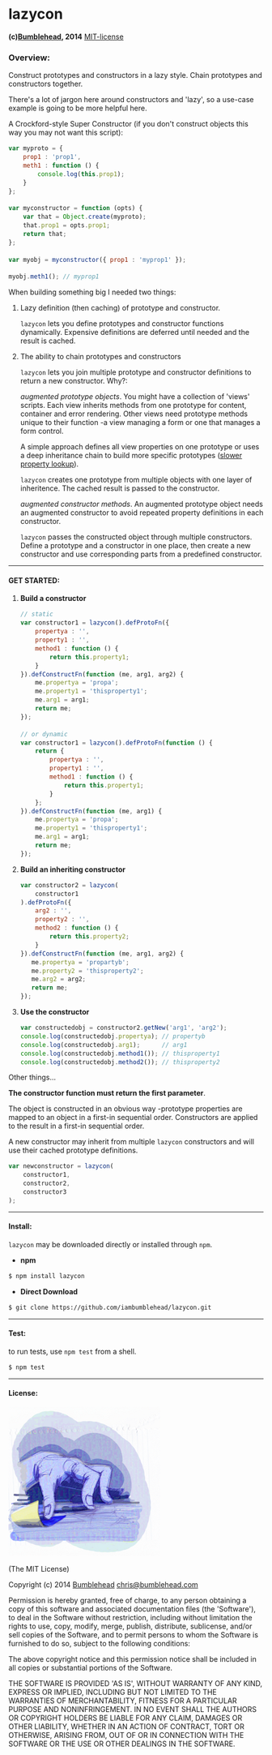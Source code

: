 lazycon
=======
**(c)[Bumblehead][0], 2014** [MIT-license](#license)  

### Overview:

Construct prototypes and constructors in a lazy style. Chain prototypes and constructors together.

There's a lot of jargon here around constructors and 'lazy', so a use-case example is going to be more helpful here.

A Crockford-style Super Constructor (if you don't construct objects this way you may not want this script):

  ```javascript
  var myproto = {
      prop1 : 'prop1',
      meth1 : function () {
          console.log(this.prop1);
      }
  };
  
  var myconstructor = function (opts) {
      var that = Object.create(myproto);
      that.prop1 = opts.prop1;
      return that;
  };
  
  var myobj = myconstructor({ prop1 : 'myprop1' });
  
  myobj.meth1(); // myprop1
  ```

When building something big I needed two things:

 1. Lazy definition (then caching) of prototype and constructor.
    
    `lazycon` lets you define prototypes and constructor functions dynamically. Expensive definitions are deferred until needed and the result is cached.
 
 2. The ability to chain prototypes and constructors
 
    `lazycon` lets you join multiple prototype and constructor definitions to return a new constructor. Why?:

    *augmented prototype objects*. You might have a collection of 'views' scripts. Each view inherits methods from one prototype for content, container and error rendering. Other views need prototype methods unique to their function -a view managing a form or one that manages a form control.

    A simple approach defines all view properties on one prototype or uses a deep inheritance chain to build more specific prototypes ([slower property lookup][1]).

    `lazycon` creates one prototype from multiple objects with one layer of inheritence. The cached result is passed to the constructor.

    *augmented constructor methods*. An augmented prototype object needs an augmented constructor to avoid repeated property definitions in each constructor.

    `lazycon` passes the constructed object through multiple constructors. Define a prototype and a constructor in one place, then create a new constructor and use corresponding parts from a predefined constructor.


[0]: http://www.bumblehead.com                            "bumblehead"
[1]: http://jsperf.com/long-prototype-chains/3       "prototype chain"

---------------------------------------------------------
#### <a id="get-started">GET STARTED:

 1. **Build a constructor**
 
    ```javascript
    // static
    var constructor1 = lazycon().defProtoFn({
        propertya : '',
        property1 : '',
        method1 : function () {
            return this.property1;
        }
    }).defConstructFn(function (me, arg1, arg2) {
        me.propertya = 'propa';
        me.property1 = 'thisproperty1';
        me.arg1 = arg1;
        return me;
    });    
    
    // or dynamic
    var constructor1 = lazycon().defProtoFn(function () {
        return {
            propertya : '',            
            property1 : '',
            method1 : function () {
                return this.property1;
            }
        };
    }).defConstructFn(function (me, arg1) {
        me.propertya = 'propa';
        me.property1 = 'thisproperty1';
        me.arg1 = arg1;
        return me;
    });    
    ```

 2. **Build an inheriting constructor**
 
    ```javascript
    var constructor2 = lazycon(
        constructor1
    ).defProtoFn({
        arg2 : '',
        property2 : '',
        method2 : function () {
            return this.property2;
        }
    }).defConstructFn(function (me, arg1, arg2) {
       me.propertya = 'propartyb';
       me.property2 = 'thisproperty2';
       me.arg2 = arg2;
       return me;
    });
    ```
    
 3. **Use the constructor**    

    ```javascript
    var constructedobj = constructor2.getNew('arg1', 'arg2');
    console.log(constructedobj.propertya); // propertyb
    console.log(constructedobj.arg1);      // arg1
    console.log(constructedobj.method1()); // thisproperty1
    console.log(constructedobj.method2()); // thisproperty2
    ```


Other things...

**The constructor function must return the first parameter**. 

The object is constructed in an obvious way -prototype properties are mapped to an object in a first-in sequential order. Constructors are applied to the result in a first-in sequential order.

A new constructor may inherit from multiple `lazycon` constructors and will use their cached prototype definitions.

```javascript
var newconstructor = lazycon(
    constructor1,
    constructor2,
    constructor3
);
```


---------------------------------------------------------
#### <a id="install"></a>Install:

`lazycon` may be downloaded directly or installed through `npm`.

 * **npm**   

 ```bash
 $ npm install lazycon
 ```

 * **Direct Download**
 
 ```bash  
 $ git clone https://github.com/iambumblehead/lazycon.git
 ```

---------------------------------------------------------
#### <a id="test"></a>Test:

 to run tests, use `npm test` from a shell.

 ```bash
 $ npm test
 ```

---------------------------------------------------------
#### <a id="license">License:

 ![scrounge](https://github.com/iambumblehead/scroungejs/raw/master/img/hand.png) 

(The MIT License)

Copyright (c) 2014 [Bumblehead][0] <chris@bumblehead.com>

Permission is hereby granted, free of charge, to any person obtaining a copy of this software and associated documentation files (the 'Software'), to deal in the Software without restriction, including without limitation the rights to use, copy, modify, merge, publish, distribute, sublicense, and/or sell copies of the Software, and to permit persons to whom the Software is furnished to do so, subject to the following conditions:

The above copyright notice and this permission notice shall be included in all copies or substantial portions of the Software.

THE SOFTWARE IS PROVIDED 'AS IS', WITHOUT WARRANTY OF ANY KIND, EXPRESS OR IMPLIED, INCLUDING BUT NOT LIMITED TO THE WARRANTIES OF MERCHANTABILITY, FITNESS FOR A PARTICULAR PURPOSE AND NONINFRINGEMENT. IN NO EVENT SHALL THE AUTHORS OR COPYRIGHT HOLDERS BE LIABLE FOR ANY CLAIM, DAMAGES OR OTHER LIABILITY, WHETHER IN AN ACTION OF CONTRACT, TORT OR OTHERWISE, ARISING FROM, OUT OF OR IN CONNECTION WITH THE SOFTWARE OR THE USE OR OTHER DEALINGS IN THE SOFTWARE.
